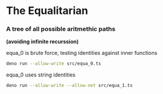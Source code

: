 # The Equalitarian

### A tree of all possible aritmethic paths 
**(avoiding infinite recurssion)**

equa_0 is brute force, testing identities against inner functions
```bash
deno run --allow-write src/equa_0.ts
```

equa_0 uses string identities
```bash
deno run --allow-write --allow-net src/equa_1.ts
```
